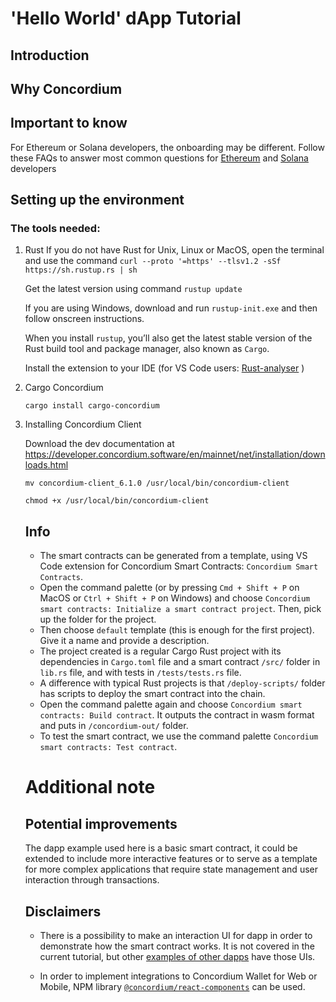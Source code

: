 # 'Hello World' dApp Tutorial

## Introduction

<!-- write a short tutorial on how to install Concordium and write the first 'Hello World' dApp -->

## Why Concordium

<!-- mention why developers need to use Concordium -->

## Important to know

<!-- how you can explain a complex project to a developer who is new to Concordium, expecting them to know what blockchain is.  -->

For Ethereum or Solana developers, the onboarding may be different. Follow these FAQs to answer most common questions for [Ethereum](https://developer.concordium.software/en/mainnet/smart-contracts/onboarding-guide-ethereum-developers/faq.html) and [Solana](https://developer.concordium.software/en/mainnet/smart-contracts/onboarding-guide-solana-developers/faq.html) developers

## Setting up the environment

### The tools needed:

1. Rust
    If you do not have Rust for Unix, Linux or MacOS, open the terminal and use the command 
    ```curl --proto '=https' --tlsv1.2 -sSf https://sh.rustup.rs | sh```

    Get the latest version using command
    ```rustup update```

    If you are using Windows, download and run `rustup-init.exe` and then follow onscreen instructions.

    When you install `rustup`, you’ll also get the latest stable version of the Rust build tool and package manager, also known as `Cargo`.

    Install the extension to your IDE (for VS Code users: [Rust-analyser](https://code.visualstudio.com/docs/languages/rust) )

2. Cargo Concordium

	```cargo install cargo-concordium```



3. Installing Concordium Client

    Download the dev documentation at https://developer.concordium.software/en/mainnet/net/installation/downloads.html

    ```mv concordium-client_6.1.0 /usr/local/bin/concordium-client```

    ```chmod +x /usr/local/bin/concordium-client```

    ## Info

    - The smart contracts can be generated from a template, using VS Code extension for Concordium Smart Contracts: `Concordium Smart Contracts`.
    - Open the command palette (or by pressing `Cmd + Shift + P` on MacOS or `Ctrl + Shift + P` on Windows) and choose `Concordium smart contracts: Initialize a smart contract project`. Then, pick up the folder for the project.
    - Then choose `default` template (this is enough for the first project). Give it a name and provide a description.
    - The project created is a regular Cargo Rust project with its dependencies in `Cargo.toml` file and a smart contract `/src/` folder in `lib.rs` file, and with tests in `/tests/tests.rs` file.
    - A difference with typical Rust projects is that `/deploy-scripts/` folder has scripts to deploy the smart contract into the chain.
    - Open the command palette again and choose `Concordium smart contracts: Build contract`. It outputs the contract in wasm format and puts in `/concordium-out/` folder.
    - To test the smart contract, we use the command palette `Concordium smart contracts: Test contract`.


    # Additional note

    ## Potential improvements 

    <!-- write down any friction or improvements you think may be made to the developer experience in a separate note. -->

    The dapp example used here is a basic smart contract, it could be extended to include more interactive features or to serve as a template for more complex applications that require state management and user interaction through transactions.

    ## Disclaimers

    - There is a possibility to make an interaction UI for dapp in order to demonstrate how the smart contract works. It is not covered in the current tutorial, but other [examples of other dapps](https://developer.concordium.software/en/mainnet/net/guides/dapp-examples.html#dapp-examples) have those UIs. 

    - In order to implement integrations to Concordium Wallet for Web or Mobile, NPM library [`@concordium/react-components`](https://www.npmjs.com/package/@concordium/react-components) can be used.